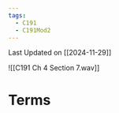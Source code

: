 ```yaml
---
tags:
  - C191
  - C191Mod2
---
```

Last Updated on [[2024-11-29]]

![[C191 Ch 4 Section 7.wav]]

# Terms

